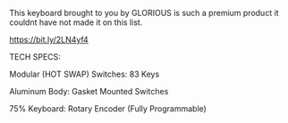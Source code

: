 This keyboard brought to you by GLORIOUS is such a premium product it couldnt have not made it on this list.

https://bit.ly/2LN4yf4

TECH SPECS:

Modular (HOT SWAP) Switches: 83 Keys

Aluminum Body: Gasket Mounted Switches 

75% Keyboard: Rotary Encoder (Fully Programmable)
